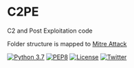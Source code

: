 # C2PE
C2 and Post Exploitation code

Folder structure is mapped to [Mitre Attack](https://attack.mitre.org/)

[![Python 3.7](https://img.shields.io/badge/python-3.7-FADA5E.svg?logo=python)](https://www.python.org/) 
[![PEP8](https://img.shields.io/badge/code%20style-pep8-red.svg)](https://www.python.org/dev/peps/pep-0008/) [![License](https://img.shields.io/badge/license-GPL3-lightgrey.svg)](https://www.gnu.org/licenses/gpl-3.0.en.html) [![Twitter](https://img.shields.io/badge/twitter-sneakerhax-38A1F3?logo=twitter)](https://twitter.com/sneakerhax)

